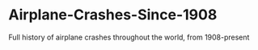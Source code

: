 # Airplane-Crashes-Since-1908
Full history of airplane crashes throughout the world, from 1908-present
